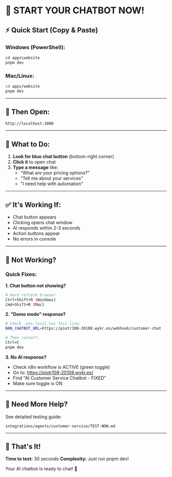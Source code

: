 # 🚀 START YOUR CHATBOT NOW!

## ⚡ Quick Start (Copy & Paste)

### Windows (PowerShell):
```powershell
cd apps\website
pnpm dev
```

### Mac/Linux:
```bash
cd apps/website
pnpm dev
```

---

## 📍 Then Open:

```
http://localhost:3000
```

---

## 🎯 What to Do:

1. **Look for blue chat button** (bottom-right corner)
2. **Click it** to open chat
3. **Type a message** like:
   - "What are your pricing options?"
   - "Tell me about your services"
   - "I need help with automation"

---

## ✅ It's Working If:

- Chat button appears
- Clicking opens chat window
- AI responds within 2-3 seconds
- Action buttons appear
- No errors in console

---

## 🐛 Not Working?

### Quick Fixes:

**1. Chat button not showing?**
```bash
# Hard refresh browser
Ctrl+Shift+R (Windows)
Cmd+Shift+R (Mac)
```

**2. "Demo mode" response?**
```bash
# Check .env.local has this line:
N8N_CHATBOT_URL=https://piotr108-20108.wykr.es/webhook/customer-chat

# Then restart:
Ctrl+C
pnpm dev
```

**3. No AI response?**
- Check n8n workflow is ACTIVE (green toggle)
- Go to: https://piotr108-20108.wykr.es/
- Find "AI Customer Service Chatbot - FIXED"
- Make sure toggle is ON

---

## 📖 Need More Help?

See detailed testing guide:
```
integrations/agents/customer-service/TEST-NOW.md
```

---

## 🎉 That's It!

**Time to test:** 30 seconds
**Complexity:** Just run pnpm dev!

Your AI chatbot is ready to chat! 💬
